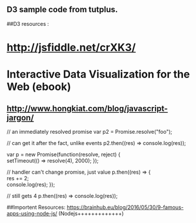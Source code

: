 ## D3 sample code from tutplus.
##D3 resources :
# http://jsfiddle.net/crXK3/
# Interactive Data Visualization for the Web (ebook)

## http://www.hongkiat.com/blog/javascript-jargon/

// an immediately resolved promise
var p2 = Promise.resolve("foo"); 

// can get it after the fact, unlike events
p2.then((res) => console.log(res)); 

var p = new Promise(function(resolve, reject) {  
   setTimeout(() => resolve(4), 2000);
});

// handler can't change promise, just value
p.then((res) => {  
  res += 2;  
  console.log(res);
});

// still gets 4
p.then((res) => console.log(res)); 


##Importent Resources:
  https://brainhub.eu/blog/2016/05/30/9-famous-apps-using-node-js/   (Nodejs+++++++++++++)
